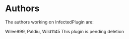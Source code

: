 Authors
=======
The authors working on InfectedPlugin are:

Wilee999, Paldiu, Wild1145
This plugin is pending deletion
